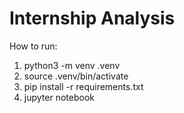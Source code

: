 # Internship Analysis

How to run:
1) python3 -m venv .venv
2) source .venv/bin/activate
3) pip install -r requirements.txt
4) jupyter notebook
